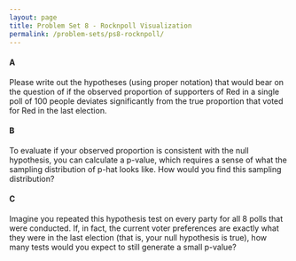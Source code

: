 ```yaml
---
layout: page
title: Problem Set 8 - Rocknpoll Visualization
permalink: /problem-sets/ps8-rocknpoll/
---
```


<style type="text/css">
    ul { list-style-type: lower-alpha; }
    ul ul { list-style-type: lower-roman; }
</style>

#### A

Please write out the hypotheses (using proper notation) that would bear on the question of if the observed proportion of supporters of Red in a single poll of 100 people deviates significantly from the true proportion that voted for Red in the last election.

#### B

To evaluate if your observed proportion is consistent with the null hypothesis, you can calculate a p-value, which requires a sense of what the sampling distribution of p-hat looks like. How would you find this sampling distribution?

#### C

Imagine you repeated this hypothesis test on every party for all 8 polls that were conducted. If, in fact, the current voter preferences are exactly what they were in the last election (that is, your null hypothesis is true), how many tests would you expect to still generate a small p-value?